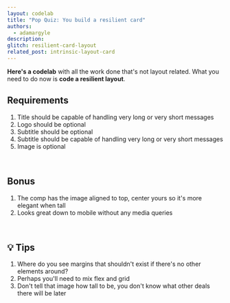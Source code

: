 ```yaml
---
layout: codelab
title: "Pop Quiz: You build a resilient card"
authors:
  - adamargyle
description:
glitch: resilient-card-layout
related_post: intrinsic-layout-card
---
```


**Here's a codelab** with all the work done that's not layout related. What you need to do now is **code a resilient layout**.

## Requirements
1. Title should be capable of handling very long or very short messages
2. Logo should be optional
3. Subtitle should be optional
4. Subtitle should be capable of handling very long or very short messages
5. Image is optional

<br>

## Bonus
1. The comp has the image aligned to top, center yours so it's more elegant when tall
2. Looks great down to mobile without any media queries

<br>

## 💡 Tips
1. Where do you see margins that shouldn't exist if there's no other elements around?
1. Perhaps you'll need to mix flex and grid
1. Don't tell that image how tall to be, you don't know what other deals there will be later
